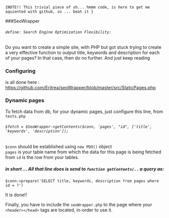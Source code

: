 `{NOTE!! This trivial piece of sh... hmmm code, is here to get me aquiented with github, so ... beat it }`

###SeoWrapper
###### `define: Search Engine Optimization Flexibility:`

Do you want to create a simple site, with PHP but got stuck trying to create a very effective function to output 
title, keywords and description for each of your pages? In that case, then do no further. And just keep reading
        

### Configuring
is all done here : https://github.com/Eritrea/seoWrapper/blob/master/src/StaticPages.php

### Dynamic pages
To fetch data from db, for your dynamic pages, just configure this line, from `tests.php`

###### `$fetch = $SeoWrapper->getContents($conn, 'pages', "id", ['title', 'keywords', 'description']);`    
 `$conn` should be established using `new PDO()` object    
 `pages` is your table name from which the data for this page is being fetched from
 `id` is the row from your tables. 
  
##### in short ... All that line does is send to `function getContents(..` a query as:        
 
 `$conn->prepare('SELECT title, keywords, description from pages where id = ?')`     

It is done!! 

Finally, you have to include the `seoWrapper.php` to the page where your `<header></head>` tags are located, in-order to use it.	
